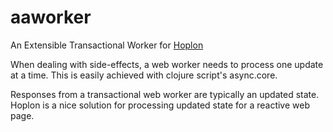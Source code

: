# aaworker
An Extensible Transactional Worker for [Hoplon](https://github.com/hoplon/hoplon)

When dealing with side-effects, a web worker needs to process one update at a time.
This is easily achieved with clojure script's async.core.

Responses from a transactional web worker are typically an updated state.
Hoplon is a nice solution for processing updated state for a reactive web page.
